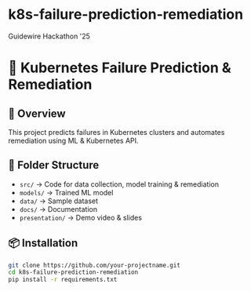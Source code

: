 # k8s-failure-prediction-remediation
Guidewire Hackathon '25
# 🚀 Kubernetes Failure Prediction & Remediation

## 📌 Overview
This project predicts failures in Kubernetes clusters and automates remediation using ML & Kubernetes API.

## 📂 Folder Structure
- `src/` → Code for data collection, model training & remediation
- `models/` → Trained ML model
- `data/` → Sample dataset
- `docs/` → Documentation
- `presentation/` → Demo video & slides

## 📦 Installation
```sh
git clone https://github.com/your-projectname.git
cd k8s-failure-prediction-remediation
pip install -r requirements.txt
